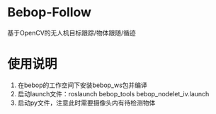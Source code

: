 # Bebop-Follow
基于OpenCV的无人机目标跟踪/物体跟随/循迹


# 使用说明

1. 在bebop的工作空间下安装bebop_ws包并编译
2. 启动launch文件：roslaunch bebop_tools bebop_nodelet_iv.launch
3. 启动py文件，注意此时需要摄像头内有待检测物体
